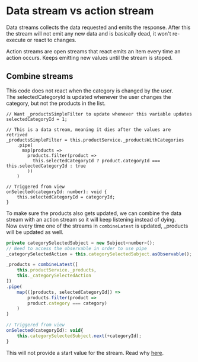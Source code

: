 
# Data stream vs action stream

Data streams collects the data requested and emits the response. After this the stream will not emit any new data and is basically dead, it won't re-execute or react to changes.

Action streams are open streams that react emits an item every time an action occurs. Keeps emitting new values until the stream is stoped.

## Combine streams
This code does not react when the category is changed by the user.\
The selectedCategoryId is updated whenever the user changes the category, but not the products in the list.
```JS
// Want _productsSimpleFilter to update whenever this variable updates
selectedCategoryId = 1;

// This is a data stream, meaning it dies after the values are retrived
_productsSimpleFilter = this.productService._productsWithCategories
    .pipe(
      map(products =>
        products.filter(product =>
          this.selectedCategoryId ? product.categoryId === this.selectedCategoryId : true
        ))
    )

// Triggered from view
onSelected(categoryId: number): void {
    this.selectedCategoryId = categoryId;
}
```

To make sure the products also gets updated, we can combine the data stream with an action stream so it will keep listening instead of dying.\
Now every time one of the streams in `combineLatest` is updated, _products will be updated as well.
```js
private categorySelectedSubject = new Subject<number>();
// Need to access the observable in order to use pipe
_categorySelectedAction = this.categorySelectedSubject.asObservable();

_products = combineLatest([
    this.productService._products,
    this._categorySelectedAction
])
.pipe(
    map(([products, selectedCategoryId]) =>
        products.filter(product =>
        product.category === category)
    )
)

// Triggered from view
onSelected(categoryId): void{
    this.categorySelectedSubject.next(+categoryId);
}
```

This will not provide a start value for the stream. Read why [here](reactToActions.md).
